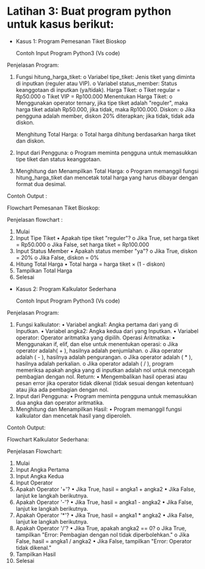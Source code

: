 # Latihan 3: Buat program python untuk kasus berikut:
* Kasus 1: Program Pemesanan Tiket Bioskop

  Contoh Input Program Python3 (Vs code)

Penjelasan Program:
1.	Fungsi hitung_harga_tiket:
o	Variabel tipe_tiket: Jenis tiket yang diminta di inputkan (reguler atau VIP).
o	Variabel status_member: Status keanggotaan di inputkan (ya/tidak).
Harga Tiket:
o	Tiket regular = Rp50.000
o	Tiket VIP = Rp100.000
Menentukan Harga Tiket:
o	Menggunakan operator ternary, jika tipe tiket adalah "reguler", maka harga tiket adalah Rp50.000, jika tidak, maka Rp100.000.
Diskon:
o	Jika pengguna adalah member, diskon 20% diterapkan; jika tidak, tidak ada diskon.

       Menghitung Total Harga:
o	Total harga dihitung berdasarkan harga tiket dan diskon.
2.	Input dari Pengguna:
o	Program meminta pengguna untuk memasukkan tipe tiket dan status keanggotaan.
3.	Menghitung dan Menampilkan Total Harga:
o	Program memanggil fungsi hitung_harga_tiket dan mencetak total harga yang harus dibayar dengan format dua desimal.

Contoh Output :

Flowchart Pemesanan Tiket Bioskop:
 
Penjelasan flowchart :
1.	Mulai
2.	Input Tipe Tiket
•	Apakah tipe tiket "reguler"?
o	Jika True, set harga tiket = Rp50.000
o	Jika False, set harga tiket = Rp100.000
3.	Input Status Member
•	Apakah status member "ya"?
o	Jika True, diskon = 20%
o	Jika False, diskon = 0%
4.	Hitung Total Harga
•	Total harga = harga tiket × (1 - diskon)
5.	Tampilkan Total Harga
6.	 Selesai

* Kasus 2: Program Kalkulator Sederhana

  Contoh Input Program Python3 (Vs code)
  
Penjelasan Program:
1.	Fungsi kalkulator:
•	Variabel angka1: Angka pertama dari yang di Inputkan.
•	Variabel angka2: Angka kedua dari yang Inputkan.
•	Variabel operator: Operator aritmatika yang dipilih.
Operasi Aritmatika:
•	Menggunakan if, elif, dan else untuk menentukan operasi:
o	Jika operator adalah( + ), hasilnya adalah penjumlahan.
o	Jika operator adalah ( - ), hasilnya adalah pengurangan.
o	Jika operator adalah ( * ), hasilnya adalah perkalian.
o	Jika operator adalah ( / ), program memeriksa apakah angka yang di inputkan adalah nol untuk mencegah pembagian dengan nol.
       Return:
•	Mengembalikan hasil operasi atau pesan error jika operator tidak dikenal (tidak sesuai dengan ketentuan) atau jika ada pembagian dengan nol.
2.	Input dari Pengguna:
•	Program meminta pengguna untuk memasukkan dua angka dan operator aritmatika.
3.	Menghitung dan Menampilkan Hasil:
•	Program memanggil fungsi kalkulator dan mencetak hasil yang diperoleh.

Contoh Output:
 
Flowchart Kalkulator Sederhana:

Penjelasan Flowchart:
1.	Mulai
2.	Input Angka Pertama
3.	Input Angka Kedua
4.	Input Operator
5.	Apakah Operator '+'?
•	Jika True, hasil = angka1 + angka2
•	Jika False, lanjut ke langkah berikutnya.
6.	Apakah Operator '-'?
•	Jika True, hasil = angka1 - angka2
•	Jika False, lanjut ke langkah berikutnya.
7.	Apakah Operator '*'?
•	Jika True, hasil = angka1 * angka2
•	Jika False, lanjut ke langkah berikutnya.
8.	Apakah Operator '/'?
•	Jika True, apakah angka2 == 0?
o	Jika True, tampilkan "Error: Pembagian dengan nol tidak diperbolehkan."
o	Jika False, hasil = angka1 / angka2
•	Jika False, tampilkan "Error: Operator tidak dikenal."
9.	Tampilkan Hasil
10.	Selesai


